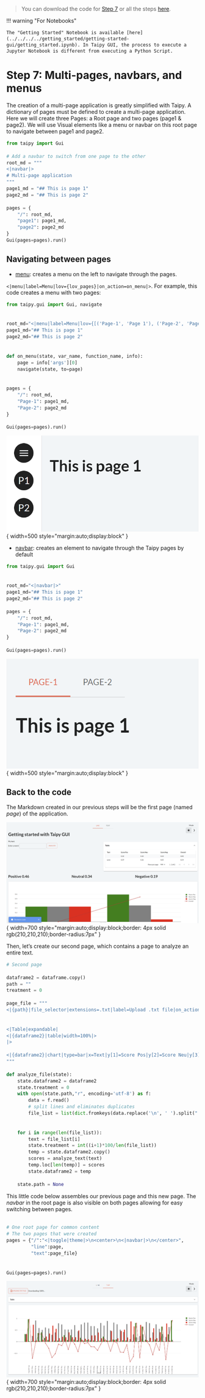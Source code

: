 > You can download the code for
<a href="./../src/step_07.py" download>Step 7</a> 
or all the steps <a href="./../src/src.zip" download>here</a>. 

!!! warning "For Notebooks"

    The "Getting Started" Notebook is available [here](../../../../getting_started/getting-started-gui/getting_started.ipynb). In Taipy GUI, the process to execute a Jupyter Notebook is different from executing a Python Script.

# Step 7: Multi-pages, navbars, and menus

The creation of a multi-page application is greatly simplified with Taipy. A dictionary of pages must be defined to create a multi-page application. Here we will create three Pages: a Root page and two pages (page1 & page2). We will use Visual elements like a menu or navbar on this root page to navigate between page1 and page2.


```python
from taipy import Gui

# Add a navbar to switch from one page to the other
root_md = """
<|navbar|>
# Multi-page application
"""
page1_md = "## This is page 1"
page2_md = "## This is page 2"

pages = {
    "/": root_md,
    "page1": page1_md,
    "page2": page2_md
}
Gui(pages=pages).run()
```

## Navigating between pages

- [menu](../../../../manuals/gui/viselements/menu.md_template): creates a menu on the left to navigate through the pages.

`<|menu|label=Menu|lov={lov_pages}|on_action=on_menu|>`. For example, this code creates a menu with two pages:

```python
from taipy.gui import Gui, navigate


root_md="<|menu|label=Menu|lov={[('Page-1', 'Page 1'), ('Page-2', 'Page 2')]}|on_action=on_menu|>"
page1_md="## This is page 1"
page2_md="## This is page 2"


def on_menu(state, var_name, function_name, info):
    page = info['args'][0]
    navigate(state, to=page)
   
   
pages = {
    "/": root_md,
    "Page-1": page1_md,
    "Page-2": page2_md
}

Gui(pages=pages).run()
```

![Menu](menu.png){ width=500 style="margin:auto;display:block" }

- [navbar](../../../../manuals/gui/viselements/navbar.md_template): creates an element to navigate through the Taipy pages by default

```python
from taipy.gui import Gui


root_md="<|navbar|>"
page1_md="## This is page 1"
page2_md="## This is page 2"

pages = {
    "/": root_md,
    "Page-1": page1_md,
    "Page-2": page2_md
}

Gui(pages=pages).run()
```
 
![Navbar](navbar.png){ width=500 style="margin:auto;display:block" }

 
## Back to the code

The Markdown created in our previous steps will be the first page (named _page_) of the application. 

![Previous Markdown](first_markdown.png){ width=700 style="margin:auto;display:block;border: 4px solid rgb(210,210,210);border-radius:7px" }

Then, let’s create our second page, which contains a page to analyze an entire text.

```python
# Second page

dataframe2 = dataframe.copy()
path = ""
treatment = 0

page_file = """
<|{path}|file_selector|extensions=.txt|label=Upload .txt file|on_action=analyze_file|> <|{f'Downloading {treatment}%...'}|>


<|Table|expandable|
<|{dataframe2}|table|width=100%|>
|>

<|{dataframe2}|chart|type=bar|x=Text|y[1]=Score Pos|y[2]=Score Neu|y[3]=Score Neg|y[4]=Overall|color[1]=green|color[2]=grey|color[3]=red|type[4]=line|height=800px|>
"""

def analyze_file(state):
    state.dataframe2 = dataframe2
    state.treatment = 0
    with open(state.path,"r", encoding='utf-8') as f:
        data = f.read()
        # split lines and eliminates duplicates
        file_list = list(dict.fromkeys(data.replace('\n', ' ').split(".")[:-1]))
    
    
    for i in range(len(file_list)):
        text = file_list[i]
        state.treatment = int((i+1)*100/len(file_list))
        temp = state.dataframe2.copy()
        scores = analyze_text(text)
        temp.loc[len(temp)] = scores
        state.dataframe2 = temp
        
    state.path = None
```    

This little code below assembles our previous page and this new page. The _navbar_ in the root page is also visible on both pages allowing for easy switching between pages. 

```python

# One root page for common content
# The two pages that were created
pages = {"/":"<|toggle|theme|>\n<center>\n<|navbar|>\n</center>",
         "line":page,
         "text":page_file}


Gui(pages=pages).run()
```

![Multi Pages](result.png){ width=700 style="margin:auto;display:block;border: 4px solid rgb(210,210,210);border-radius:7px" }
